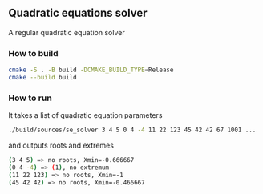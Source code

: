 ## Quadratic equations solver

A regular quadratic equation solver

### How to build

```bash
cmake -S . -B build -DCMAKE_BUILD_TYPE=Release
cmake --build build 
```

### How to run
It takes a list of quadratic equation parameters

```bash
./build/sources/se_solver 3 4 5 0 4 -4 11 22 123 45 42 42 67 1001 ...
```

and outputs roots and extremes

```bash
(3 4 5) => no roots, Xmin=-0.666667
(0 4 -4) => (1), no extremum
(11 22 123) => no roots, Xmin=-1
(45 42 42) => no roots, Xmin=-0.466667
```

